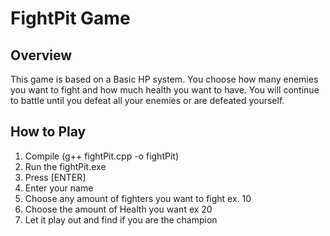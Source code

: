 # FightPit Game

## Overview

This game is based on a Basic HP system. You choose how many enemies you want to fight and how much health you want to have. You will continue to battle until you defeat all your enemies or are defeated yourself.

## How to Play

1. Compile (g++ fightPit.cpp -o fightPit)
2. Run the fightPit.exe
3. Press [ENTER]
4. Enter your name
5. Choose any amount of fighters you want to fight ex. 10
6. Choose the amount of Health you want ex 20
7. Let it play out and find if you are the champion